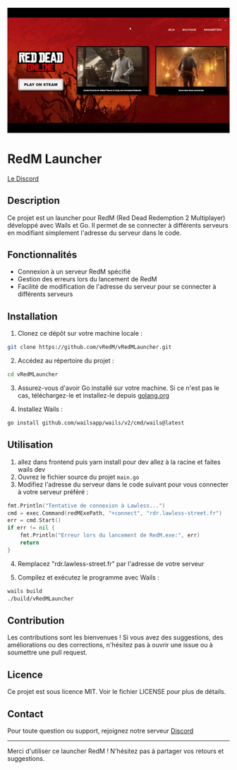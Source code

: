 ![RedM Launcher Demo](launcher.gif)

# RedM Launcher
[Le Discord](https://discord.gg/fbffEhMhfU)
## Description
Ce projet est un launcher pour RedM (Red Dead Redemption 2 Multiplayer) développé avec Wails et Go. Il permet de se connecter à différents serveurs en modifiant simplement l'adresse du serveur dans le code.

## Fonctionnalités
- Connexion à un serveur RedM spécifié
- Gestion des erreurs lors du lancement de RedM
- Facilité de modification de l'adresse du serveur pour se connecter à différents serveurs

## Installation

1. Clonez ce dépôt sur votre machine locale :
```bash
git clone https://github.com/vRedM/vRedMLauncher.git
```

2. Accédez au répertoire du projet :
```bash
cd vRedMLauncher
```

3. Assurez-vous d'avoir Go installé sur votre machine. Si ce n'est pas le cas, téléchargez-le et installez-le depuis [golang.org](https://golang.org)

4. Installez Wails :
```bash
go install github.com/wailsapp/wails/v2/cmd/wails@latest
```

## Utilisation
1. allez dans frontend puis yarn install pour dev allez à la racine et faites wails dev
2. Ouvrez le fichier source du projet `main.go`
3. Modifiez l'adresse du serveur dans le code suivant pour vous connecter à votre serveur préféré :

```go
fmt.Println("Tentative de connexion à Lawless...")
cmd = exec.Command(redMExePath, "+connect", "rdr.lawless-street.fr")
err = cmd.Start()
if err != nil {
    fmt.Println("Erreur lors du lancement de RedM.exe:", err)
    return
}
```

4. Remplacez "rdr.lawless-street.fr" par l'adresse de votre serveur

5. Compilez et exécutez le programme avec Wails :
```bash
wails build
./build/vRedMLauncher
```

## Contribution
Les contributions sont les bienvenues ! Si vous avez des suggestions, des améliorations ou des corrections, n'hésitez pas à ouvrir une issue ou à soumettre une pull request.

## Licence
Ce projet est sous licence MIT. Voir le fichier LICENSE pour plus de détails.

## Contact
Pour toute question ou support, rejoignez notre serveur [Discord](Discord)

---

Merci d'utiliser ce launcher RedM ! N'hésitez pas à partager vos retours et suggestions.
